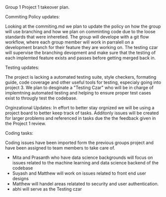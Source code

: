 Group 1 Project 1 takeover plan.

Commiting Policy updates:

Looking at the commiting.md we plan to update the policy on how the group will use branching and how we plan on comminting code due to the loose standards that were inheretied.
The group will develope with a git flow workflow, where each group member will work in parralell on a development branch for their feature they are working on. The testing czar
will supervise the branching devopment and make sure that the testing of each implemted feature exists and passes before getting merged back in.

Testing updates:

The project is lacking a automated testing suite, style checkers, formating guide, code coverage and other useful tools for testing, especialy going into project 3. We plan to
desginate a "Testing Czar" who will be in charge of implemtning automated testing and helping to ensure proper test cases exist to througly test the codebase.

Orginzational Updates: In effort to better stay orgnized we will be using a project board to better keep track of tasks. Additonly issues will be created for larger problems and
referenced in tasks due the the feedback given in the Project 1 review.

Coding tasks:

Coding issues have been imported form the previous groups project and have been assigned to team members to take care of. 
- Mita and Prasanth who have data science backgrounds will focus on issues related to the machine learning and data science backend of the codebase
- Suyash and Matthew will work on issues related to front end user designs
- Matthew will handel areas relatated to security and user authentication.
- abhi will serve as the Testing czar
